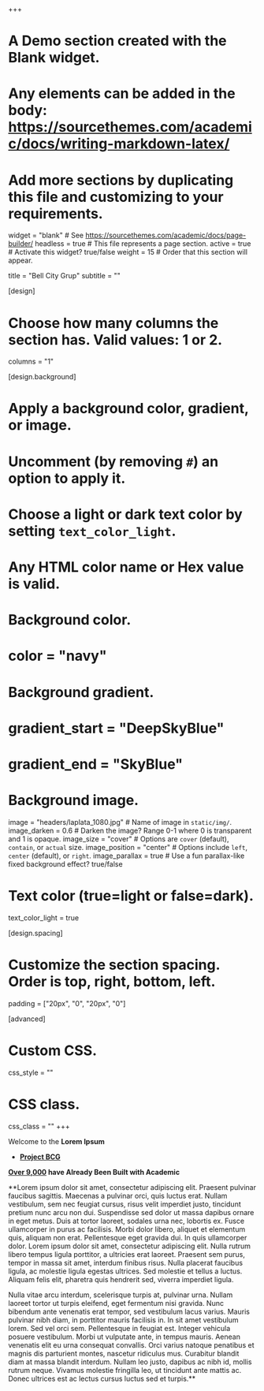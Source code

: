 +++
# A Demo section created with the Blank widget.
# Any elements can be added in the body: https://sourcethemes.com/academic/docs/writing-markdown-latex/
# Add more sections by duplicating this file and customizing to your requirements.

widget = "blank"  # See https://sourcethemes.com/academic/docs/page-builder/
headless = true  # This file represents a page section.
active = true  # Activate this widget? true/false
weight = 15  # Order that this section will appear.

title = "Bell City Grup"
subtitle = ""

[design]
  # Choose how many columns the section has. Valid values: 1 or 2.
  columns = "1"

[design.background]
  # Apply a background color, gradient, or image.
  #   Uncomment (by removing `#`) an option to apply it.
  #   Choose a light or dark text color by setting `text_color_light`.
  #   Any HTML color name or Hex value is valid.

  # Background color.
  # color = "navy"
  
  # Background gradient.
  # gradient_start = "DeepSkyBlue"
  # gradient_end = "SkyBlue"
  
  # Background image.
  image = "headers/laplata_1080.jpg"  # Name of image in `static/img/`.
  image_darken = 0.6  # Darken the image? Range 0-1 where 0 is transparent and 1 is opaque.
  image_size = "cover"  #  Options are `cover` (default), `contain`, or `actual` size.
  image_position = "center"  # Options include `left`, `center` (default), or `right`.
  image_parallax = true  # Use a fun parallax-like fixed background effect? true/false

  # Text color (true=light or false=dark).
  text_color_light = true

[design.spacing]
  # Customize the section spacing. Order is top, right, bottom, left.
  padding = ["20px", "0", "20px", "0"]

[advanced]
 # Custom CSS. 
 css_style = ""
 
 # CSS class.
 css_class = ""
+++

Welcome to the **Lorem Ipsum** 

- [**Project BCG**](#)

**[Over 9,000](https://sourcethemes.com/academic/#expo) have Already Been Built with Academic**

**Lorem ipsum dolor sit amet, consectetur adipiscing elit. Praesent pulvinar faucibus sagittis. Maecenas a pulvinar orci, quis luctus erat. Nullam vestibulum, sem nec feugiat cursus, risus velit imperdiet justo, tincidunt pretium nunc arcu non dui. Suspendisse sed dolor ut massa dapibus ornare in eget metus. Duis at tortor laoreet, sodales urna nec, lobortis ex. Fusce ullamcorper in purus ac facilisis. Morbi dolor libero, aliquet et elementum quis, aliquam non erat. Pellentesque eget gravida dui. In quis ullamcorper dolor. Lorem ipsum dolor sit amet, consectetur adipiscing elit. Nulla rutrum libero tempus ligula porttitor, a ultricies erat laoreet. Praesent sem purus, tempor in massa sit amet, interdum finibus risus. Nulla placerat faucibus ligula, ac molestie ligula egestas ultrices. Sed molestie et tellus a luctus. Aliquam felis elit, pharetra quis hendrerit sed, viverra imperdiet ligula.

Nulla vitae arcu interdum, scelerisque turpis at, pulvinar urna. Nullam laoreet tortor ut turpis eleifend, eget fermentum nisi gravida. Nunc bibendum ante venenatis erat tempor, sed vestibulum lacus varius. Mauris pulvinar nibh diam, in porttitor mauris facilisis in. In sit amet vestibulum lorem. Sed vel orci sem. Pellentesque in feugiat est. Integer vehicula posuere vestibulum. Morbi ut vulputate ante, in tempus mauris. Aenean venenatis elit eu urna consequat convallis. Orci varius natoque penatibus et magnis dis parturient montes, nascetur ridiculus mus. Curabitur blandit diam at massa blandit interdum. Nullam leo justo, dapibus ac nibh id, mollis rutrum neque. Vivamus molestie fringilla leo, ut tincidunt ante mattis ac. Donec ultrices est ac lectus cursus luctus sed et turpis.**
